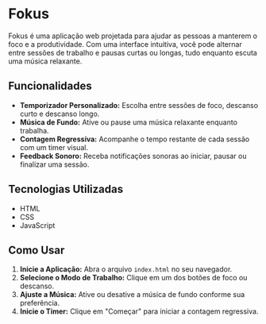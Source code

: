 # Fokus

Fokus é uma aplicação web projetada para ajudar as pessoas a manterem o foco e a produtividade. Com uma interface intuitiva, você pode alternar entre sessões de trabalho e pausas curtas ou longas, tudo enquanto escuta uma música relaxante.

## Funcionalidades

- **Temporizador Personalizado:** Escolha entre sessões de foco, descanso curto e descanso longo.
- **Música de Fundo:** Ative ou pause uma música relaxante enquanto trabalha.
- **Contagem Regressiva:** Acompanhe o tempo restante de cada sessão com um timer visual.
- **Feedback Sonoro:** Receba notificações sonoras ao iniciar, pausar ou finalizar uma sessão.

## Tecnologias Utilizadas

- HTML
- CSS
- JavaScript

## Como Usar

1. **Inicie a Aplicação:** Abra o arquivo `index.html` no seu navegador.
2. **Selecione o Modo de Trabalho:** Clique em um dos botões de foco ou descanso.
3. **Ajuste a Música:** Ative ou desative a música de fundo conforme sua preferência.
4. **Inicie o Timer:** Clique em "Começar" para iniciar a contagem regressiva.
